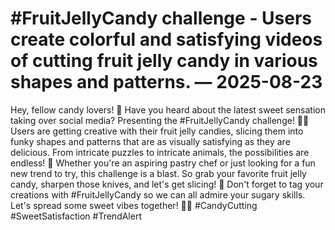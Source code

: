 # #FruitJellyCandy challenge - Users create colorful and satisfying videos of cutting fruit jelly candy in various shapes and patterns. — 2025-08-23

Hey, fellow candy lovers! 🍬 Have you heard about the latest sweet sensation taking over social media? Presenting the #FruitJellyCandy challenge! 🌈🔪 Users are getting creative with their fruit jelly candies, slicing them into funky shapes and patterns that are as visually satisfying as they are delicious. From intricate puzzles to intricate animals, the possibilities are endless! 💫 Whether you're an aspiring pastry chef or just looking for a fun new trend to try, this challenge is a blast. So grab your favorite fruit jelly candy, sharpen those knives, and let's get slicing! 🎉 Don't forget to tag your creations with #FruitJellyCandy so we can all admire your sugary skills. Let's spread some sweet vibes together! 🌟🍭 #CandyCutting #SweetSatisfaction #TrendAlert